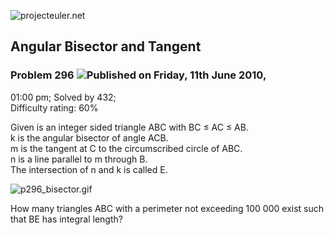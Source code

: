 ![projecteuler.net](images/print_page_logo.png)

## Angular Bisector and Tangent

### Problem 296 ![](images/icon_info.png)Published on Friday, 11th June 2010,
01:00 pm; Solved by 432;  
Difficulty rating: 60%

Given is an integer sided triangle ABC with BC ≤ AC ≤ AB.  
k is the angular bisector of angle ACB.  
m is the tangent at C to the circumscribed circle of ABC.  
n is a line parallel to m through B.  
The intersection of n and k is called E.

![p296_bisector.gif](project/images/p296_bisector.gif)

How many triangles ABC with a perimeter not exceeding 100 000 exist such that
BE has integral length?

  
  

